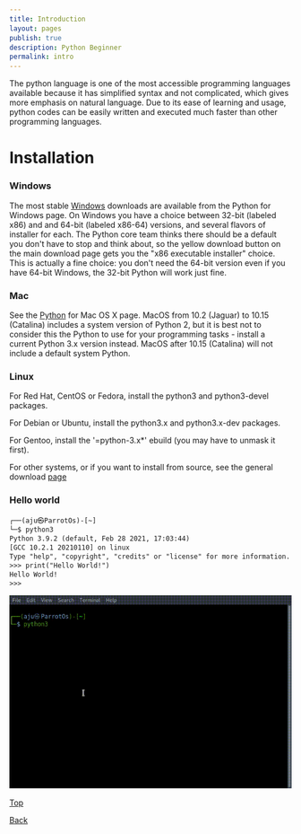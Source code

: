 ```yaml
---
title: Introduction
layout: pages
publish: true
description: Python Beginner
permalink: intro
---
```


The python language is one of the most accessible programming languages available because it has simplified syntax and not complicated, which gives more emphasis on natural language. Due to its ease of learning and usage, python codes can be easily written and executed much faster than other programming languages.

# Installation

### Windows

The most stable [Windows](https://www.python.org/downloads/windows/) downloads are available from the Python for Windows page. On Windows you have a choice between 32-bit (labeled x86) and and 64-bit (labeled x86-64) versions, and several flavors of installer for each. The Python core team thinks there should be a default you don't have to stop and think about, so the yellow download button on the main download page gets you the "x86 executable installer" choice. This is actually a fine choice: you don't need the 64-bit version even if you have 64-bit Windows, the 32-bit Python will work just fine.

### Mac

See the [Python](https://www.python.org/downloads/mac-osx/) for Mac OS X page. MacOS from 10.2 (Jaguar) to 10.15 (Catalina) includes a system version of Python 2, but it is best not to consider this the Python to use for your programming tasks - install a current Python 3.x version instead. MacOS after 10.15 (Catalina) will not include a default system Python.

### Linux

For Red Hat, CentOS or Fedora, install the python3 and python3-devel packages.

For Debian or Ubuntu, install the python3.x and python3.x-dev packages.

For Gentoo, install the '=python-3.x\*' ebuild (you may have to unmask it first).

For other systems, or if you want to install from source, see the general download [page](http://www.python.org/download/)

### Hello world

```python3
┌──(aju㉿ParrotOs)-[~]
└─$ python3
Python 3.9.2 (default, Feb 28 2021, 17:03:44)
[GCC 10.2.1 20210110] on linux
Type "help", "copyright", "credits" or "license" for more information.
>>> print("Hello World!")
Hello World!
>>>

```

![Hello World](/Beginner/Helloworld.gif)

[Top](#)

[Back](/python_beginner)
